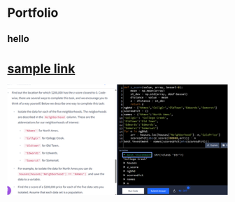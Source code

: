 # Portfolio
## hello
# [sample link](https://www.markdownguide.org/extended-syntax/#tables)

![Alt text](./images/z%20score%20closest%20to%20zero%20use%20abs%20func%20zscore%20to%20find%20min.png)

